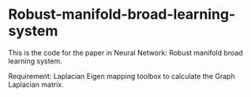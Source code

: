 # Robust-manifold-broad-learning-system

This is the code for the paper in Neural Network: Robust manifold broad learning system. 

Requirement: Laplacian Eigen mapping toolbox to calculate the Graph Laplacian matrix. 
